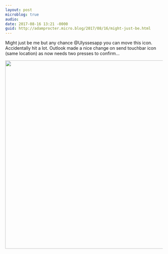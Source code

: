 ```yaml
---
layout: post
microblog: true
audio: 
date: 2017-08-16 13:21 -0000
guid: http://adamprocter.micro.blog/2017/08/16/might-just-be.html
---
```

Might just be me but any chance @Ulyssesapp you can move this icon. Accidentally hit a lot. Outlook made a nice change on send touchbar icon (same location) as now needs two presses to confirm... 

<img src="http://discursive.adamprocter.co.uk/uploads/2017/d209001fca.jpg" width="600" height="600" />
